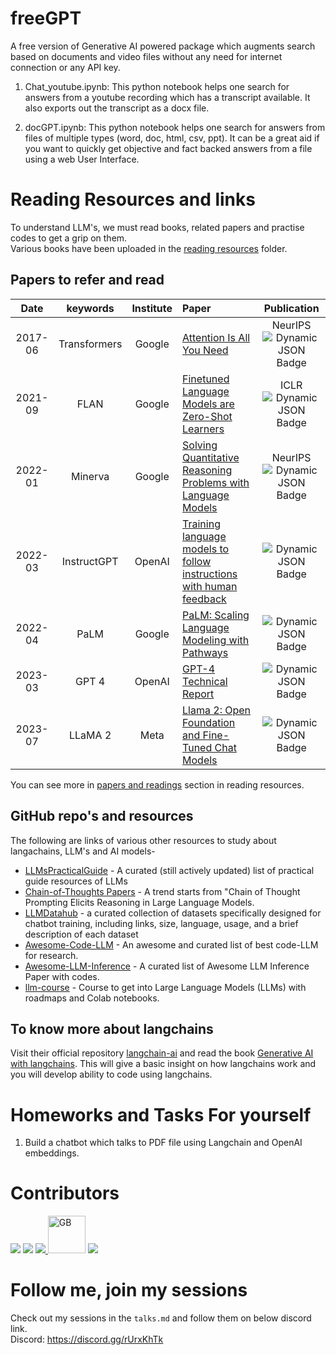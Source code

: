 # freeGPT
A free version of Generative AI powered package which augments search based on documents and video files without any need for internet connection or any API key.

1. Chat_youtube.ipynb: This python notebook helps one search for answers from a youtube recording which has a transcript available. It also exports out the transcript as a docx file.

2. docGPT.ipynb: This python notebook helps one search for answers from files of multiple types (word, doc,  html, csv, ppt). It can be a great aid if you want to quickly get objective and fact backed answers from a file using a web User Interface.

# Reading Resources and links
To understand LLM's, we must read books, related papers and practise codes to get a grip on them.<br>
Various books have been uploaded in the <a href="https://github.com/amaze18/freeGPT/tree/main/reading%20resources"> reading resources</a> folder.
<br>
## Papers to refer and read

|  Date  |       keywords       |    Institute    | Paper                                                                                                                                                                               | Publication |
| :-----: | :------------------: | :--------------: | :---------------------------------------------------------------------------------------------------------------------------------------------------------------------------------- | :---------: |
| 2017-06 |     Transformers     |      Google      | [Attention Is All You Need](https://arxiv.org/pdf/1706.03762.pdf)                                                                                                                      |   NeurIPS<br>  ![Dynamic JSON Badge](https://img.shields.io/badge/dynamic/json?url=https%3A%2F%2Fapi.semanticscholar.org%2Fgraph%2Fv1%2Fpaper%2F204e3073870fae3d05bcbc2f6a8e263d9b72e776%3Ffields%3DcitationCount&query=%24.citationCount&label=citation) |
| 2021-09 |         FLAN         |      Google      | [Finetuned Language Models are Zero-Shot Learners](https://openreview.net/forum?id=gEZrGCozdqR)                                                                                        |    ICLR <br>![Dynamic JSON Badge](https://img.shields.io/badge/dynamic/json?url=https%3A%2F%2Fapi.semanticscholar.org%2Fgraph%2Fv1%2Fpaper%2Fff0b2681d7b05e16c46dfb71d980cc2f605907cd%3Ffields%3DcitationCount&query=%24.citationCount&label=citation)|
| 2022-01 |        Minerva      |      Google      | [Solving Quantitative Reasoning Problems with Language Models](https://arxiv.org/abs/2206.14858)                                                                                                 |   NeurIPS<br> ![Dynamic JSON Badge](https://img.shields.io/badge/dynamic/json?url=https%3A%2F%2Fapi.semanticscholar.org%2Fgraph%2Fv1%2Fpaper%2Fab0e3d3e4d42369de5933a3b4c237780b41c0d77%3Ffields%3DcitationCount&query=%24.citationCount&label=citation)     |
| 2022-03 |     InstructGPT     |      OpenAI      | [Training language models to follow instructions with human feedback](https://arxiv.org/pdf/2203.02155.pdf)                                                                            |![Dynamic JSON Badge](https://img.shields.io/badge/dynamic/json?url=https%3A%2F%2Fapi.semanticscholar.org%2Fgraph%2Fv1%2Fpaper%2Fd766bffc357127e0dc86dd69561d5aeb520d6f4c%3Ffields%3DcitationCount&query=%24.citationCount&label=citation)|
| 2022-04 |         PaLM         |      Google      | [PaLM: Scaling Language Modeling with Pathways](https://arxiv.org/pdf/2204.02311.pdf)                                                                                                  |![Dynamic JSON Badge](https://img.shields.io/badge/dynamic/json?url=https%3A%2F%2Fapi.semanticscholar.org%2Fgraph%2Fv1%2Fpaper%2F094ff971d6a8b8ff870946c9b3ce5aa173617bfb%3Ffields%3DcitationCount&query=%24.citationCount&label=citation)|
| 2023-03 | GPT 4 | OpenAI | [GPT-4 Technical Report](https://openai.com/research/gpt-4)|![Dynamic JSON Badge](https://img.shields.io/badge/dynamic/json?url=https%3A%2F%2Fapi.semanticscholar.org%2Fgraph%2Fv1%2Fpaper%2F8ca62fdf4c276ea3052dc96dcfd8ee96ca425a48%3Ffields%3DcitationCount&query=%24.citationCount&label=citation)|
| 2023-07 | LLaMA 2 | Meta | [Llama 2: Open Foundation and Fine-Tuned Chat Models](https://arxiv.org/pdf/2307.09288.pdf) |![Dynamic JSON Badge](https://img.shields.io/badge/dynamic/json?url=https%3A%2F%2Fapi.semanticscholar.org%2Fgraph%2Fv1%2Fpaper%2F104b0bb1da562d53cbda87aec79ef6a2827d191a%3Ffields%3DcitationCount&query=%24.citationCount&label=citation)|


You can see more in <a href="https://github.com/amaze18/freeGPT/tree/main/reading%20resources/Papers%20and%20Readings">papers and readings</a> section in reading resources.

## GitHub repo's and resources
The following are links of various other resources to study about langachains, LLM's and AI models-<br>
- [LLMsPracticalGuide](https://github.com/Mooler0410/LLMsPracticalGuide) - A curated (still actively updated) list of practical guide resources of LLMs
- [Chain-of-Thoughts Papers](https://github.com/Timothyxxx/Chain-of-ThoughtsPapers) -  A trend starts from "Chain of Thought Prompting Elicits Reasoning in Large Language Models.
- [LLMDatahub](https://github.com/Zjh-819/LLMDataHub) - a curated collection of datasets specifically designed for chatbot training, including links, size, language, usage, and a brief description of each dataset
- [Awesome-Code-LLM](https://github.com/huybery/Awesome-Code-LLM) - An awesome and curated list of best code-LLM for research.
- [Awesome-LLM-Inference](https://github.com/DefTruth/Awesome-LLM-Inference) - A curated list of Awesome LLM Inference Paper with codes.
- [llm-course](https://github.com/mlabonne/llm-course) - Course to get into Large Language Models (LLMs) with roadmaps and Colab notebooks.

## To know more about langchains
Visit their official repository <a href="https://github.com/langchain-ai/langchain"> langchain-ai</a> and read the book <a href="https://github.com/benman1/generative_ai_with_langchain"> Generative AI with langchains</a>. This will
give a basic insight on how langchains work and you will develop ability to code using langchains.

# Homeworks and Tasks For yourself
1) Build a chatbot which talks to PDF file using Langchain and OpenAI embeddings.

# Contributors
<a href="https://github.com/AnirudhG07/AnirudhG07/graphs/contributors"><img src="https://contrib.rocks/image?repo=AnirudhG07/AnirudhG07" /></a>
<a href="https://github.com/MrigankPawagi/GuardRails/graphs/contributors"><img src="https://contrib.rocks/image?repo=MrigankPawagi/GuardRails" /></a>
<a href="https://github.com/TheUltimateKeval/TheUltimateKeval/graphs/contributors"><img src="https://contrib.rocks/image?repo=TheUltimateKeval/TheUltimateKeval"/>
</a>
<a href="[https://avatars.githubusercontent.com/u/124491857?v=4](https://github.com/GB2k4/GB)"><img src="https://avatars.githubusercontent.com/u/124491857?v=4" alt="GB" height="60" width="60" /></a>
<a href="https://github.com/Koosh0610/Koosh0610/graphs/contributors"><img src="https://contrib.rocks/image?repo=Koosh0610/Koosh0610" /></a>
# Follow me, join my sessions 

Check out my sessions in the `talks.md` and follow them on below discord link. <br>
Discord: https://discord.gg/rUrxKhTk
